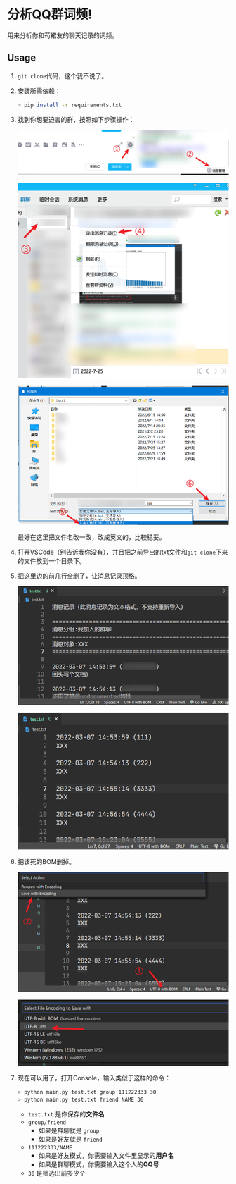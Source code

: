 # 分析QQ群词频!

用来分析你和苟裙友的聊天记录的词频。

## Usage

1. `git clone`代码，这个我不说了。

2. 安装所需依赖：

   ```bash
   > pip install -r requirements.txt
   ```

3. 找到你想要迫害的群，按照如下步骤操作：

   ![Step 1 2](screenshots/1.png)

   ![Step 3 4](screenshots/2.png)

   ![Step 5 6](screenshots/3.png)

   最好在这里把文件名改一改，改成英文的，比较稳妥。

4. 打开VSCode（别告诉我你没有），并且把之前导出的txt文件和`git clone`下来的文件放到一个目录下。

5. 把这里边的前几行全删了，让消息记录顶格。

   ![删除前](screenshots/4.png)

   ![删除后](screenshots/5.png)

6. 把该死的BOM删掉。

   ![Step 1 2](screenshots/6.png)

   ![Step 3](screenshots/7.png)

7. 现在可以用了，打开Console，输入类似于这样的命令：

   ```bash
   > python main.py test.txt group 111222333 30
   > python main.py test.txt friend NAME 30
   ```

   + `test.txt` 是你保存的**文件名**
   + `group/friend` 
      + 如果是群聊就是 `group`
      + 如果是好友就是 `friend`
   + `111222333/NAME`
      + 如果是好友模式，你需要输入文件里显示的**用户名**
      + 如果是群聊模式，你需要输入这个人的**QQ号**
   + `30` 是筛选出前多少个

